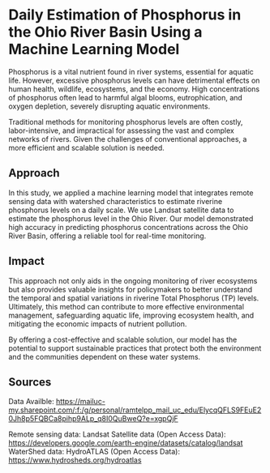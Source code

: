# Daily Estimation of Phosphorus in the Ohio River Basin Using a Machine Learning Model

Phosphorus is a vital nutrient found in river systems, essential for aquatic life. However, excessive phosphorus levels can have detrimental effects on human health, wildlife, ecosystems, and the economy. High concentrations of phosphorus often lead to harmful algal blooms, eutrophication, and oxygen depletion, severely disrupting aquatic environments.

Traditional methods for monitoring phosphorus levels are often costly, labor-intensive, and impractical for assessing the vast and complex networks of rivers. Given the challenges of conventional approaches, a more efficient and scalable solution is needed.

## Approach

In this study, we applied a machine learning model that integrates remote sensing data with watershed characteristics to estimate riverine phosphorus levels on a daily scale.
We use Landsat satellite data to estimate the phosphorus level in the Ohio River. 
Our model demonstrated high accuracy in predicting phosphorus concentrations across the Ohio River Basin, offering a reliable tool for real-time monitoring.

## Impact

This approach not only aids in the ongoing monitoring of river ecosystems but also provides valuable insights for policymakers to better understand the temporal and spatial variations in riverine Total Phosphorus (TP) levels. Ultimately, this method can contribute to more effective environmental management, safeguarding aquatic life, improving ecosystem health, and mitigating the economic impacts of nutrient pollution.

By offering a cost-effective and scalable solution, our model has the potential to support sustainable practices that protect both the environment and the communities dependent on these water systems.

## Sources
Data Availble: https://mailuc-my.sharepoint.com/:f:/g/personal/ramtelpp_mail_uc_edu/ElycqQFLS9FEuE20Jh8p5FQBCa8pihp9ALp_q8I0QuBweQ?e=xgpQjF

Remote sensing data: Landsat Satellite data (Open Access Data): https://developers.google.com/earth-engine/datasets/catalog/landsat
WaterShed data: HydroATLAS (Open Access Data): https://www.hydrosheds.org/hydroatlas
